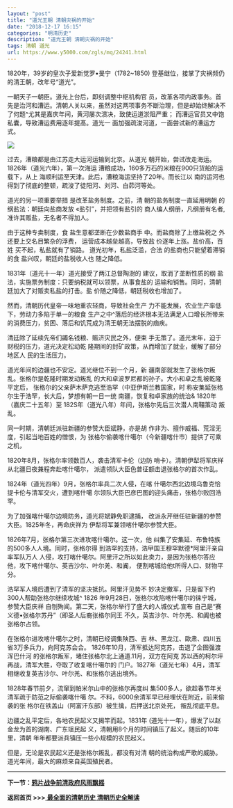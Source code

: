 ```yaml
---
layout: "post"
title: "道光王朝 清朝灾祸的开始"
date: "2018-12-17 16:15"
categories: "明清历史"
description: "道光王朝 清朝灾祸的开始"
tags: 清朝 道光
url: https://www.y5000.com/zgls/mq/24241.html
---
```






1820年，39岁的皇次子爱新觉罗•旻宁（1782~1850) 登基继位，接掌了灾祸频仍的清王朝，改年号“道光”。

一朝天子一朝臣。道光上台后，即刻调整中枢机构官
员，改革各项内政事务。首先是治河和漕运。清朝人关以来，虽然对这两项事务不断治理，但是却始终解决不了何题^尤其是嘉庆年间，黄河屡次溃决，致使运道淤阻严重；
而漕运官员又中饱私囊，导致漕运费用逐年提髙。道光一 面加强疏浚河道，一面尝试新的漕运方式。

![](https://img.y5000.com/uploads/allimg/170724/8-1FH4145321618.jpg)

过去，漕粮都是由江苏走大运河运输到北京。从道光 朝开始，尝试改走海运。1826年（道光六年），第一次海运
漕粮成功，160多万石的米粮在900只货船的运载下，从上 海顺利运至天津。此后，漕粮海运坚持了20年。而长江以
南的运河也得到了彻底的整顿，疏浚了徒阳河、刘河、白茆河等处。

道光的另一项重要举措 是改革盐务制度。之前，清 朝的盐务制度一直延用明朝 的纲盐法：朝廷向盐商发放 «盐引”，并把领有盐引的 商人编人纲册，凡纲册有名者,
准许其贩盐，无名者不得加人。

由于这种专卖制度，食 盐生意都垄断在少数盐商手 中。而盐商除了上缴盐税之 外还要上交名目繁杂的浮费， 运营成本越垒越高，导致盐 价逐年上涨。盐价高，百姓
买不起，私盐就有了销路。 道光初年，私盐泛滥，合法 的盐商也只能望着滞销的食 盐兴叹，朝廷的盐税收人也 随之降低。

1831年（道光十一年）道光接受了两江总督陶澍的 建议，取消了垄断性质的纲 盐法，实施票务制度：只要纳税就可以领票，从事食盐的
运输和销售。同时，清朝廷加大了对贩卖私盐的打击。盐 价随之降低，朝廷税收也增加了。

然而，清朝历代皇帝一味地重农轻商，导致社会生产 力不能发展，农业生产率低下，劳动力多陷于单一的粮食
生产之中^落后的经济根本无法满足人口增长所带来的消费压力，贫困、落后和饥荒成为清王朝无法摆脱的痼疾。

清廷除了延续先帝们蠲名钱粮、賑济灾民之外，便束 手无策了。道光末年，迫于财税的压力，道光决定松动乾 隆期间的封矿政策，从而增加了就业，缓解了部分地区人
民的生活压力。

道光年间的边疆也不安定。道光继位不到一个月，新 疆南部就发生了张格尔叛乱。张格尔是乾隆时期发动叛乱 的大和卓波罗尼都的孙子。大小和卓之乱被乾隆平定后，
张格尔的父亲萨木萨克逃至浩罕（中亚伊斯兰教国家，时 称安集延张格尔生于浩罕，长大后，梦想有朝一日一统 南疆，恢复和卓家族的统治&
1820年（嘉庆二十五年）至 182S年（道光八年）年间，张格尔先后三次潜人南韁策动 叛乱。

同一时期，清朝廷派驻新疆的参赞大臣斌静，亦是胡 作非为、擅作威福、荒淫无度，引起当地百姓的憎恨，为 张格尔偷袭喀什噶尔（今新疆喀什市）提供了可乘之机，

1820年8月，张格尔率领数百人，袭击清军卡伦（边防 哨卡）。清朝伊犁将军庆样从北疆日夜兼程奔赴喀什噶尔， 派遣领队大臣色普征额击退张格尔的首次作乱。

1824年（道光四年）9月，张格尔率兵二次人侵，在喀 什噶尔西北边境乌鲁克恰提卡伦与清军交火，遭到喀什噶 尔领队大臣巴彦巴图的迎头痛击，张格尔败回浩罕。

为了加强喀什噶尔边境防务，道光将斌静免职逮捕， 改派永芹继任驻新疆的参赞大臣。1825年冬，再命庆祥为 伊犁将军兼领喀什噶尔参赞大臣。

1826年7月，张格尔第三次进攻喀什噶尔。这一次，他 纠集了安集延、布鲁特族的500多人人境。同时，张格尔得
到浩罕的支持，浩曱国王穆罕默德*阿里汗亲自率军队万人 人侵，攻打喀什噶尔。阿里汗之所以如此卖力，是因为张格尔答应他，攻下喀什噶尔、英吉沙尔、叶尔羌、和阗，
便割喀城给他t所得人口、财物平分。

浩罕军人境后遭到了清军的坚决抵抗。阿里汗见势不 妙决定撤军，只是留下约300人帮助张格尔继续攻城^ 1826
年9月28日，张格尔攻陷喀什噶尔的徕宁城，参赞大臣庆祥 自刎殉闻。第二天，张格尔举行了盛大的人城仪式.宣布
自己是“赛义德•张格尔苏丹”（即圣人后裔张格尔同王 不久，英吉沙尔、叶尔羌、和阗也被张格尔占领。

在张格尔进攻喀什噶尔之时，清朝已经调集陕西、吉 林、黑龙江、歐肃、四川五省3万多兵力，向阿克苏会合。
1826年10月，清军抵达阿克苏，击退了企图强渡浑巴什河 的张格尔叛军，堵住张格尔北上通道.11月，双方在阿克
苏以西的柯尔坪再战，清军大胜，夺取了收复喀什噶尔的 门户。1827年（道光七年）4月，清军相继收复英吉沙尔、叶尔羌、和张格尔逃出境外。

1828年春节前夕，流窜到帕米尔山中的张格尔再度纠 集500多人，欲趁春节年关清军疏于防范之际偷袭喀什噶
尔。不料，6000余清军早已经埋伏在附近，前来偷袭的张 格尔在铁盖山（阿富汗东部）被生擒，后押送北京处死， 叛乱彻底平息。

边疆之乱平定后，各地农民起义又揭竿而起。1831年 (道光十一年），爆发了以赵金龙为首的湖南、广东瑶民起
义，清朝用8个月的时间镇压了起义。随后的10年里，清朝 年年都要派兵镇压一些小规模的农民起义。

但是，无论是农民起义还是张格尔叛乱，都没有对清 朝的统治构成严歌的威胁。道光年间，最大的麻烦来自英国殖民者。

* * *

**下一节：[鸦片战争前清政府风雨飘摇](https://www.y5000.com/zgls/mq/24242.html)**

**返回首页 >>>**[ **最全面的清朝历史 清朝历史全解读**](https://www.y5000.com/zgls/mq/24329.html)
